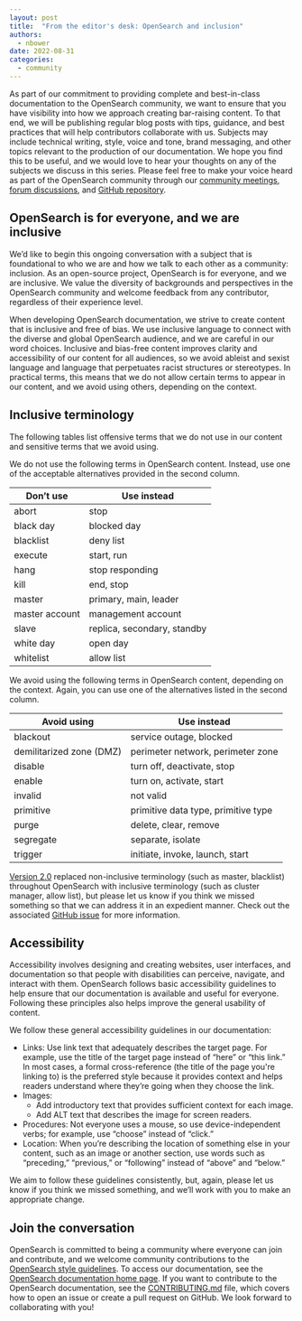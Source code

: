 ```yaml
---
layout: post
title:  "From the editor's desk: OpenSearch and inclusion"
authors: 
  - nbower
date: 2022-08-31
categories: 
  - community
---
```


As part of our commitment to providing complete and best-in-class documentation to the OpenSearch community, we want to ensure that you have visibility into how we approach creating bar-raising content. To that end, we will be publishing regular blog posts with tips, guidance, and best practices that will help contributors collaborate with us. Subjects may include technical writing, style, voice and tone, brand messaging, and other topics relevant to the production of our documentation. We hope you find this to be useful, and we would love to hear your thoughts on any of the subjects we discuss in this series. Please feel free to make your voice heard as part of the OpenSearch community through our [community meetings](https://www.meetup.com/OpenSearch/), [forum discussions](https://forum.opensearch.org/), and [GitHub repository](https://github.com/opensearch-project).

## OpenSearch is for everyone, and we are inclusive

We’d like to begin this ongoing conversation with a subject that is foundational to who we are and how we talk to each other as a community: inclusion. As an open-source project, OpenSearch is for everyone, and we are inclusive. We value the diversity of backgrounds and perspectives in the OpenSearch community and welcome feedback from any contributor, regardless of their experience level. 

When developing OpenSearch documentation, we strive to create content that is inclusive and free of bias. We use inclusive language to connect with the diverse and global OpenSearch audience, and we are careful in our word choices. Inclusive and bias-free content improves clarity and accessibility of our content for all audiences, so we avoid ableist and sexist language and language that perpetuates racist structures or stereotypes. In practical terms, this means that we do not allow certain terms to appear in our content, and we avoid using others, depending on the context.

## Inclusive terminology

The following tables list offensive terms that we do not use in our content and sensitive terms that we avoid using. 

We do not use the following terms in OpenSearch content. Instead, use one of the acceptable alternatives provided in the second column.

| Don’t use      | Use instead                 |
|----------------|-----------------------------|
| abort          | stop                        |
| black day      | blocked day                 |
| blacklist      | deny list                   |
| execute        | start, run                  |
| hang           | stop responding             |
| kill           | end, stop                   |
| master         | primary, main, leader       |
| master account | management account          |
| slave          | replica, secondary, standby |
| white day      | open day                    |
| whitelist      | allow list                  |

We avoid using the following terms in OpenSearch content, depending on the context. Again, you can use one of the alternatives listed in the second column.

| Avoid using              | Use instead                         |
|--------------------------|-------------------------------------|
| blackout                 | service outage, blocked             |
| demilitarized zone (DMZ) | perimeter network, perimeter zone   |
| disable                  | turn off, deactivate, stop          |
| enable                   | turn on, activate, start            |
| invalid                  | not valid                           |
| primitive                | primitive data type, primitive type |
| purge                    | delete, clear, remove               |
| segregate                | separate, isolate                   |
| trigger                  | initiate, invoke, launch, start     |

[Version 2.0](https://opensearch.org/blog/releases/2022/05/opensearch-2-0-is-now-available/) replaced non-inclusive terminology (such as master, blacklist) throughout OpenSearch with inclusive terminology (such as cluster manager, allow list), but please let us know if you think we missed something so that we can address it in an expedient manner. Check out the associated [GitHub issue](https://github.com/opensearch-project/OpenSearch/issues/2589) for more information.

## Accessibility

Accessibility involves designing and creating websites, user interfaces, and documentation so that people with disabilities can perceive, navigate, and interact with them. OpenSearch follows basic accessibility guidelines to help ensure that our documentation is available and useful for everyone. Following these principles also helps improve the general usability of content.

We follow these general accessibility guidelines in our documentation:

* Links: Use link text that adequately describes the target page. For example, use the title of the target page instead of “here” or “this link.” In most cases, a formal cross-reference (the title of the page you're linking to) is the preferred style because it provides context and helps readers understand where they’re going when they choose the link.
* Images:
  * Add introductory text that provides sufficient context for each image.
  * Add ALT text that describes the image for screen readers.
* Procedures: Not everyone uses a mouse, so use device-independent verbs; for example, use “choose” instead of “click.” 
* Location: When you’re describing the location of something else in your content, such as an image or another section, use words such as “preceding,” “previous,” or “following” instead of “above” and “below.”

We aim to follow these guidelines consistently, but, again, please let us know if you think we missed something, and we’ll work with you to make an appropriate change.

## Join the conversation

OpenSearch is committed to being a community where everyone can join and contribute, and we welcome community contributions to the [OpenSearch style guidelines](https://github.com/opensearch-project/documentation-website/blob/main/STYLE_GUIDE.md). To access our documentation, see the [OpenSearch documentation home page](https://opensearch.org/docs/latest). If you want to contribute to the OpenSearch documentation, see the [CONTRIBUTING.md](https://github.com/opensearch-project/documentation-website/blob/main/CONTRIBUTING.md) file, which covers how to open an issue or create a pull request on GitHub. We look forward to collaborating with you!